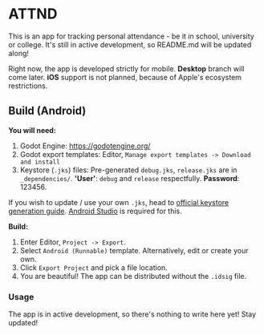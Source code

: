 # ATTND

This is an app for tracking personal attendance - be it in school, university or college. It's still in active development, so README.md will be updated along!

Right now, the app is developed strictly for mobile. **Desktop** branch will come later.
**iOS** support is not planned, because of Apple's ecosystem restrictions.

## Build (Android)

**You will need:**
1. Godot Engine: https://godotengine.org/
2. Godot export templates:
Editor, `Manage export templates -> Download and install`
3. Keystore (`.jks`) files:
Pre-generated `debug.jks`, `release.jks` are in `_dependencies/`. **'User'**: `debug` and `release` respectfully. **Password**: 123456.

If you wish to update / use your own `.jks`, head to [official keystore generation guide](https://developer.android.com/studio/publish/app-signing#generate-key). [Android Studio](https://developer.android.com/studio) is required for this.

**Build:**
1. Enter Editor, `Project -> Export`.
2. Select `Android (Runnable)` template. Alternatively, edit or create your own.
3. Click `Export Project` and pick a file location.
4. You are beautiful! The app can be distributed without the `.idsig` file.

### Usage

The app is in active development, so there's nothing to write here yet! Stay updated!